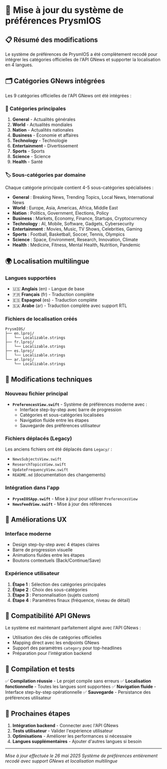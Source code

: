 # 🔄 Mise à jour du système de préférences PrysmIOS

## 📋 Résumé des modifications

Le système de préférences de PrysmIOS a été complètement recodé pour intégrer les catégories officielles de l'API GNews et supporter la localisation en 4 langues.

## 🗂️ Catégories GNews intégrées

Les 9 catégories officielles de l'API GNews ont été intégrées :

### 📰 Catégories principales
1. **General** - Actualités générales
2. **World** - Actualités mondiales  
3. **Nation** - Actualités nationales
4. **Business** - Économie et affaires
5. **Technology** - Technologie
6. **Entertainment** - Divertissement
7. **Sports** - Sports
8. **Science** - Science
9. **Health** - Santé

### 🏷️ Sous-catégories par domaine

Chaque catégorie principale contient 4-5 sous-catégories spécialisées :

- **General** : Breaking News, Trending Topics, Local News, International News
- **World** : Europe, Asia, Americas, Africa, Middle East
- **Nation** : Politics, Government, Elections, Policy
- **Business** : Markets, Economy, Finance, Startups, Cryptocurrency
- **Technology** : AI, Mobile, Software, Gadgets, Cybersecurity
- **Entertainment** : Movies, Music, TV Shows, Celebrities, Gaming
- **Sports** : Football, Basketball, Soccer, Tennis, Olympics
- **Science** : Space, Environment, Research, Innovation, Climate
- **Health** : Medicine, Fitness, Mental Health, Nutrition, Pandemic

## 🌍 Localisation multilingue

### Langues supportées
- 🇺🇸 **Anglais** (en) - Langue de base
- 🇫🇷 **Français** (fr) - Traduction complète
- 🇪🇸 **Espagnol** (es) - Traduction complète
- 🇸🇦 **Arabe** (ar) - Traduction complète avec support RTL

### Fichiers de localisation créés
```
PrysmIOS/
├── en.lproj/
│   └── Localizable.strings
├── fr.lproj/
│   └── Localizable.strings
├── es.lproj/
│   └── Localizable.strings
└── ar.lproj/
    └── Localizable.strings
```

## 🔧 Modifications techniques

### Nouveau fichier principal
- **`PreferencesView.swift`** - Système de préférences moderne avec :
  - Interface step-by-step avec barre de progression
  - Catégories et sous-catégories localisées
  - Navigation fluide entre les étapes
  - Sauvegarde des préférences utilisateur

### Fichiers déplacés (Legacy)
Les anciens fichiers ont été déplacés dans `Legacy/` :
- `NewsSubjectsView.swift`
- `ResearchTopicsView.swift` 
- `UpdateFrequencyView.swift`
- `README.md` (documentation des changements)

### Intégration dans l'app
- **`PrysmIOSApp.swift`** - Mise à jour pour utiliser `PreferencesView`
- **`NewsFeedView.swift`** - Mise à jour des références

## 🎨 Améliorations UX

### Interface moderne
- Design step-by-step avec 4 étapes claires
- Barre de progression visuelle
- Animations fluides entre les étapes
- Boutons contextuels (Back/Continue/Save)

### Expérience utilisateur
1. **Étape 1** : Sélection des catégories principales
2. **Étape 2** : Choix des sous-catégories
3. **Étape 3** : Personnalisation (sujets custom)
4. **Étape 4** : Paramètres finaux (fréquence, niveau de détail)

## 🔗 Compatibilité API GNews

Le système est maintenant parfaitement aligné avec l'API GNews :
- Utilisation des clés de catégories officielles
- Mapping direct avec les endpoints GNews
- Support des paramètres `category` pour top-headlines
- Préparation pour l'intégration backend

## 📱 Compilation et tests

✅ **Compilation réussie** - Le projet compile sans erreurs
✅ **Localisation fonctionnelle** - Toutes les langues sont supportées
✅ **Navigation fluide** - Interface step-by-step opérationnelle
✅ **Sauvegarde** - Persistance des préférences utilisateur

## 🚀 Prochaines étapes

1. **Intégration backend** - Connecter avec l'API GNews
2. **Tests utilisateur** - Valider l'expérience utilisateur
3. **Optimisations** - Améliorer les performances si nécessaire
4. **Langues supplémentaires** - Ajouter d'autres langues si besoin

---

*Mise à jour effectuée le 26 mai 2025*
*Système de préférences entièrement recodé avec support GNews et localisation multilingue* 